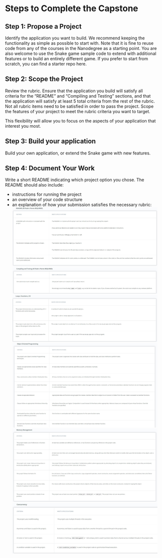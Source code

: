 
# Steps to Complete the Capstone

## Step 1: Propose a Project
Identify the application you want to build. We recommend keeping the functionality as simple as possible to start with. Note that it is fine to reuse code from any of the courses in the Nanodegree as a starting point. You are also welcome to use the Snake game sample code to extend with additional features or to build an entirely different game. If you prefer to start from scratch, you can find a starter repo here.

## Step 2: Scope the Project
Review the rubric. Ensure that the application you build will satisfy all criteria for the “README” and “Compiling and Testing” sections, and that the application will satisfy at least 5 total criteria from the rest of the rubric. Not all rubric items need to be satisfied in order to pass the project. Scope the features of your project to meet the rubric criteria you want to target.

This flexibility will allow you to focus on the aspects of your application that interest you most.

## Step 3: Build your application
Build your own application, or extend the Snake game with new features.

## Step 4: Document Your Work
Write a short README indicating which project option you chose. The README should also include:

* instructions for running the project
* an overview of your code structure
* an explanation of how your submission satisfies the necessary rubric:
![Rebric](1.JPG)
![Rebric](2.JPG)
![Rebric](3.JPG)
![Rebric](4.JPG)
![Rebric](5.JPG)
![Rebric](6.JPG)